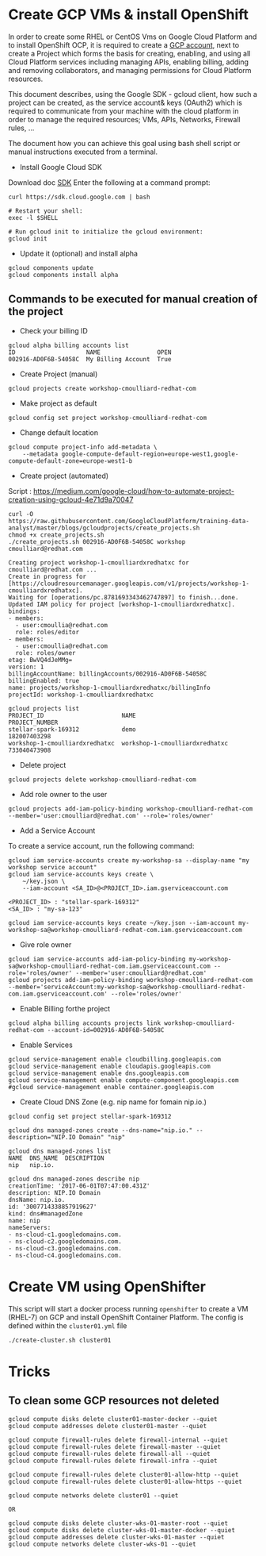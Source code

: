 # Create GCP VMs & install OpenShift

In order to create some RHEL or CentOS Vms on Google Cloud Platform and to install OpenShift OCP, it is required to create a [GCP account](https://console.cloud.google.com/freetrial),
next to create a Project which forms the basis for creating, enabling, and using all Cloud Platform services including managing APIs, enabling billing, adding and
removing collaborators, and managing permissions for Cloud Platform resources.

This document describes, using the Google SDK - gcloud client, how such a project can be created, as the service account& keys (OAuth2) which is required to communicate from your machine with the cloud platform
in order to manage the required resources; VMs, APIs, Networks, Firewall rules, ...

The document how you can achieve this goal using bash shell script or manual instructions executed from a terminal.

* Install Google Cloud SDK

Download doc [SDK](https://cloud.google.com/sdk/downloads) 
Enter the following at a command prompt:
```
curl https://sdk.cloud.google.com | bash

# Restart your shell:
exec -l $SHELL

# Run gcloud init to initialize the gcloud environment:
gcloud init
```

* Update it (optional) and install alpha

```
gcloud components update
gcloud components install alpha
```

## Commands to be executed for manual creation of the project

* Check your billing ID

```
gcloud alpha billing accounts list
ID                    NAME                OPEN
002916-AD0F6B-54058C  My Billing Account  True
```

* Create Project (manual)

```
gcloud projects create workshop-cmoulliard-redhat-com
```

* Make project as default
```
gcloud config set project workshop-cmoulliard-redhat-com
```

* Change default location
```
gcloud compute project-info add-metadata \
    --metadata google-compute-default-region=europe-west1,google-compute-default-zone=europe-west1-b
```

* Create project (automated)

Script : https://medium.com/google-cloud/how-to-automate-project-creation-using-gcloud-4e71d9a70047

```
curl -O https://raw.githubusercontent.com/GoogleCloudPlatform/training-data-analyst/master/blogs/gcloudprojects/create_projects.sh
chmod +x create_projects.sh
./create_projects.sh 002916-AD0F6B-54058C workshop cmoulliard@redhat.com

Creating project workshop-1-cmoulliardxredhatxc for cmoulliard@redhat.com ...
Create in progress for [https://cloudresourcemanager.googleapis.com/v1/projects/workshop-1-cmoulliardxredhatxc].
Waiting for [operations/pc.8781693343462747897] to finish...done.
Updated IAM policy for project [workshop-1-cmoulliardxredhatxc].
bindings:
- members:
  - user:cmoullia@redhat.com
  role: roles/editor
- members:
  - user:cmoullia@redhat.com
  role: roles/owner
etag: BwVQ4dJeMMg=
version: 1
billingAccountName: billingAccounts/002916-AD0F6B-54058C
billingEnabled: true
name: projects/workshop-1-cmoulliardxredhatxc/billingInfo
projectId: workshop-1-cmoulliardxredhatxc

gcloud projects list
PROJECT_ID                      NAME                            PROJECT_NUMBER
stellar-spark-169312            demo                            182007403298
workshop-1-cmoulliardxredhatxc  workshop-1-cmoulliardxredhatxc  733040473908
```

* Delete project

```
gcloud projects delete workshop-cmoulliard-redhat-com
```

* Add role owner to the user 
```
gcloud projects add-iam-policy-binding workshop-cmoulliard-redhat-com --member='user:cmoulliard@redhat.com' --role='roles/owner'
```

* Add a Service Account

To create a service account, run the following command:

```
gcloud iam service-accounts create my-workshop-sa --display-name "my workshop service account"
gcloud iam service-accounts keys create \
    ~/key.json \
    --iam-account <SA_ID>@<PROJECT_ID>.iam.gserviceaccount.com

<PROJECT_ID> : "stellar-spark-169312"
<SA_ID> : "my-sa-123"
    
gcloud iam service-accounts keys create ~/key.json --iam-account my-workshop-sa@workshop-cmoulliard-redhat-com.iam.gserviceaccount.com   
```

* Give role owner

```
gcloud iam service-accounts add-iam-policy-binding my-workshop-sa@workshop-cmoulliard-redhat-com.iam.gserviceaccount.com --role='roles/owner' --member='user:cmoulliard@redhat.com'
gcloud projects add-iam-policy-binding workshop-cmoulliard-redhat-com --member='serviceAccount:my-workshop-sa@workshop-cmoulliard-redhat-com.iam.gserviceaccount.com' --role='roles/owner' 
```


* Enable Billing forthe project

```
gcloud alpha billing accounts projects link workshop-cmoulliard-redhat-com --account-id=002916-AD0F6B-54058C
```

* Enable Services
```
gcloud service-management enable cloudbilling.googleapis.com
gcloud service-management enable cloudapis.googleapis.com
gcloud service-management enable dns.googleapis.com
gcloud service-management enable compute-component.googleapis.com
#gcloud service-management enable container.googleapis.com 
```

* Create Cloud DNS Zone (e.g. nip name for fomain nip.io.)

```
gcloud config set project stellar-spark-169312

gcloud dns managed-zones create --dns-name="nip.io." --description="NIP.IO Domain" "nip"

gcloud dns managed-zones list
NAME  DNS_NAME  DESCRIPTION
nip   nip.io.

gcloud dns managed-zones describe nip
creationTime: '2017-06-01T07:47:00.431Z'
description: NIP.IO Domain
dnsName: nip.io.
id: '3007714338857919627'
kind: dns#managedZone
name: nip
nameServers:
- ns-cloud-c1.googledomains.com.
- ns-cloud-c2.googledomains.com.
- ns-cloud-c3.googledomains.com.
- ns-cloud-c4.googledomains.com.
```

# Create VM using OpenShifter

This script will start a docker process running `openshifter` to create a VM (RHEL-7) on GCP and install OpenShift Container Platform.
The config is defined within the `cluster01.yml` file

```
./create-cluster.sh cluster01
```

# Tricks

## To clean some GCP resources not deleted

```
gcloud compute disks delete cluster01-master-docker --quiet
gcloud compute addresses delete cluster01-master --quiet

gcloud compute firewall-rules delete firewall-internal --quiet
gcloud compute firewall-rules delete firewall-master --quiet
gcloud compute firewall-rules delete firewall-all --quiet
gcloud compute firewall-rules delete firewall-infra --quiet

gcloud compute firewall-rules delete cluster01-allow-http --quiet
gcloud compute firewall-rules delete cluster01-allow-https --quiet

gcloud compute networks delete cluster01 --quiet

OR

gcloud compute disks delete cluster-wks-01-master-root --quiet
gcloud compute disks delete cluster-wks-01-master-docker --quiet
gcloud compute addresses delete cluster-wks-01-master --quiet
gcloud compute networks delete cluster-wks-01 --quiet
```